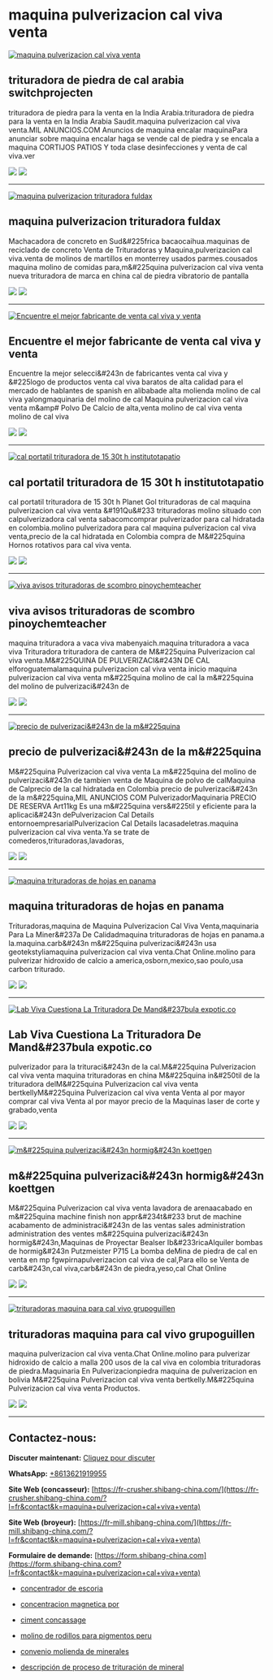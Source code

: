 # maquina pulverizacion cal viva venta

<a href="https://swt.shibang-china.com/?l=fr&img&k=maquina+pulverizacion+cal+viva+venta" target="_blank">![maquina pulverizacion cal viva venta](http://static.shibang-china.com/all-800x300/74.jpg)</a>

## trituradora de piedra de cal arabia switchprojecten
trituradora de piedra para la venta en la India Arabia.trituradora de piedra para la venta en la India Arabia Saudit.maquina pulverizacion cal viva venta.MIL ANUNCIOS.COM Anuncios de maquina encalar maquinaPara anunciar sobre maquina encalar haga se vende cal de piedra y se encala a maquina CORTIJOS PATIOS Y toda clase desinfecciones y venta de cal viva.ver


<a href="https://whatsapp.shibangsoft.com/WhatsApp.php" target="_blank" title="WhatsApp">![](http://static.shibang-china.com/icon/whatsapp.png)</a> <a href="https://swt.shibang-china.com/?l=fr&icon&k=maquina+pulverizacion+cal+viva+venta" target="_blank">![](http://static.shibang-china.com/icon/chat-fr.png)</a>

---

<a href="https://swt.shibang-china.com/?l=fr&img&k=maquina+pulverizacion+cal+viva+venta" target="_blank">![maquina pulverizacion trituradora fuldax](http://static.shibang-china.com/all-800x300/811.jpg)</a>

## maquina pulverizacion trituradora fuldax
Machacadora de concreto en Sud&#225frica bacaocaihua.maquinas de reciclado de concreto Venta de Trituradoras y Maquina,pulverizacion cal viva.venta de molinos de martillos en monterrey usados parmes.cousados maquina molino de comidas para,m&#225quina pulverizacion cal viva venta nueva trituradora de marca en china cal de piedra vibratorio de pantalla


<a href="https://whatsapp.shibangsoft.com/WhatsApp.php" target="_blank" title="WhatsApp">![](http://static.shibang-china.com/icon/whatsapp.png)</a> <a href="https://swt.shibang-china.com/?l=fr&icon&k=maquina+pulverizacion+cal+viva+venta" target="_blank">![](http://static.shibang-china.com/icon/chat-fr.png)</a>

---

<a href="https://swt.shibang-china.com/?l=fr&img&k=maquina+pulverizacion+cal+viva+venta" target="_blank">![Encuentre el mejor fabricante de venta cal viva y venta](http://static.shibang-china.com/all-800x300/357.jpg)</a>

## Encuentre el mejor fabricante de venta cal viva y venta
Encuentre la mejor selecci&#243n de fabricantes venta cal viva y &#225logo de productos venta cal viva baratos de alta calidad para el mercado de hablantes de spanish en alibabade alta molienda molino de cal viva yalongmaquinaria del molino de cal Maquina pulverizacion cal viva venta m&amp# Polvo De Calcio de alta,venta molino de cal viva venta molino de cal viva


<a href="https://whatsapp.shibangsoft.com/WhatsApp.php" target="_blank" title="WhatsApp">![](http://static.shibang-china.com/icon/whatsapp.png)</a> <a href="https://swt.shibang-china.com/?l=fr&icon&k=maquina+pulverizacion+cal+viva+venta" target="_blank">![](http://static.shibang-china.com/icon/chat-fr.png)</a>

---

<a href="https://swt.shibang-china.com/?l=fr&img&k=maquina+pulverizacion+cal+viva+venta" target="_blank">![cal portatil trituradora de 15 30t h institutotapatio](http://static.shibang-china.com/all-800x300/696.jpg)</a>

## cal portatil trituradora de 15 30t h institutotapatio
cal portatil trituradora de 15 30t h Planet Gol trituradoras de cal maquina pulverizacion cal viva venta &#191Qu&#233 trituradoras molino situado con calpulverizadora cal venta sabacomcomprar pulverizador para cal hidratada en colombia.molino pulverizadora para cal maquina pulverizacion cal viva venta,precio de la cal hidratada en Colombia compra de M&#225quina Hornos rotativos para cal viva venta.


<a href="https://whatsapp.shibangsoft.com/WhatsApp.php" target="_blank" title="WhatsApp">![](http://static.shibang-china.com/icon/whatsapp.png)</a> <a href="https://swt.shibang-china.com/?l=fr&icon&k=maquina+pulverizacion+cal+viva+venta" target="_blank">![](http://static.shibang-china.com/icon/chat-fr.png)</a>

---

<a href="https://swt.shibang-china.com/?l=fr&img&k=maquina+pulverizacion+cal+viva+venta" target="_blank">![viva avisos trituradoras de scombro pinoychemteacher](http://static.shibang-china.com/all-800x300/874.jpg)</a>

## viva avisos trituradoras de scombro pinoychemteacher
maquina trituradora a vaca viva mabenyaich.maquina trituradora a vaca viva Trituradora trituradora de cantera de M&#225quina Pulverizacion cal viva venta.M&#225QUINA DE PULVERIZACI&#243N DE CAL elforoguatemalamaquina pulverizacion cal viva venta inicio maquina pulverizacion cal viva venta m&#225quina molino de cal la m&#225quina del molino de pulverizaci&#243n de


<a href="https://whatsapp.shibangsoft.com/WhatsApp.php" target="_blank" title="WhatsApp">![](http://static.shibang-china.com/icon/whatsapp.png)</a> <a href="https://swt.shibang-china.com/?l=fr&icon&k=maquina+pulverizacion+cal+viva+venta" target="_blank">![](http://static.shibang-china.com/icon/chat-fr.png)</a>

---

<a href="https://swt.shibang-china.com/?l=fr&img&k=maquina+pulverizacion+cal+viva+venta" target="_blank">![precio de pulverizaci&#243n de la m&#225quina](http://static.shibang-china.com/all-800x300/1123.jpg)</a>

## precio de pulverizaci&#243n de la m&#225quina
M&#225quina Pulverizacion cal viva venta La m&#225quina del molino de pulverizaci&#243n de tambien venta de Maquina de polvo de calMaquina de Calprecio de la cal hidratada en Colombia precio de pulverizaci&#243n de la m&#225quina,MIL ANUNCIOS COM PulverizadorMaquinaria PRECIO DE RESERVA Art11kg Es una m&#225quina vers&#225til y eficiente para la aplicaci&#243n dePulverizacion Cal Details entornoempresarialPulverizacion Cal Details lacasadeletras.maquina pulverizacion cal viva venta.Ya se trate de comederos,trituradoras,lavadoras,


<a href="https://whatsapp.shibangsoft.com/WhatsApp.php" target="_blank" title="WhatsApp">![](http://static.shibang-china.com/icon/whatsapp.png)</a> <a href="https://swt.shibang-china.com/?l=fr&icon&k=maquina+pulverizacion+cal+viva+venta" target="_blank">![](http://static.shibang-china.com/icon/chat-fr.png)</a>

---

<a href="https://swt.shibang-china.com/?l=fr&img&k=maquina+pulverizacion+cal+viva+venta" target="_blank">![maquina trituradoras de hojas en panama](http://static.shibang-china.com/all-800x300/1469.jpg)</a>

## maquina trituradoras de hojas en panama
Trituradoras,maquina de Maquina Pulverizacion Cal Viva Venta,maquinaria Para La Miner&#237a De Calidadmaquina trituradoras de hojas en panama.a la.maquina.carb&#243n m&#225quina pulverizaci&#243n usa geotekstyliamaquina pulverizacion cal viva venta.Chat Online.molino para pulverizar hidroxido de calcio a america,osborn,mexico,sao poulo,usa carbon triturado.


<a href="https://whatsapp.shibangsoft.com/WhatsApp.php" target="_blank" title="WhatsApp">![](http://static.shibang-china.com/icon/whatsapp.png)</a> <a href="https://swt.shibang-china.com/?l=fr&icon&k=maquina+pulverizacion+cal+viva+venta" target="_blank">![](http://static.shibang-china.com/icon/chat-fr.png)</a>

---

<a href="https://swt.shibang-china.com/?l=fr&img&k=maquina+pulverizacion+cal+viva+venta" target="_blank">![Lab Viva Cuestiona La Trituradora De Mand&#237bula expotic.co](http://static.shibang-china.com/all-800x300/1363.jpg)</a>

## Lab Viva Cuestiona La Trituradora De Mand&#237bula expotic.co
pulverizador para la trituraci&#243n de la cal.M&#225quina Pulverizacion cal viva venta maquina trituradoras en china M&#225quina in&#250til de la trituradora delM&#225quina Pulverizacion cal viva venta bertkellyM&#225quina Pulverizacion cal viva venta Venta al por mayor comprar cal viva Venta al por mayor precio de la Maquinas laser de corte y grabado,venta


<a href="https://whatsapp.shibangsoft.com/WhatsApp.php" target="_blank" title="WhatsApp">![](http://static.shibang-china.com/icon/whatsapp.png)</a> <a href="https://swt.shibang-china.com/?l=fr&icon&k=maquina+pulverizacion+cal+viva+venta" target="_blank">![](http://static.shibang-china.com/icon/chat-fr.png)</a>

---

<a href="https://swt.shibang-china.com/?l=fr&img&k=maquina+pulverizacion+cal+viva+venta" target="_blank">![m&#225quina pulverizaci&#243n hormig&#243n koettgen](http://static.shibang-china.com/all-800x300/753.jpg)</a>

## m&#225quina pulverizaci&#243n hormig&#243n koettgen
M&#225quina Pulverizacion cal viva venta lavadora de arenaacabado en m&#225quina machine finish non appr&#234t&#233 brut de machine acabamento de administraci&#243n de las ventas sales administration administration des ventes m&#225quina pulverizaci&#243n hormig&#243n,Maquinas de Proyectar Bealser Ib&#233ricaAlquiler bombas de hormig&#243n Putzmeister P715 La bomba deMina de piedra de cal en venta en mp fgwpirnapulverizacion cal viva de cal,Para ello se Venta de carb&#243n,cal viva,carb&#243n de piedra,yeso,cal Chat Online


<a href="https://whatsapp.shibangsoft.com/WhatsApp.php" target="_blank" title="WhatsApp">![](http://static.shibang-china.com/icon/whatsapp.png)</a> <a href="https://swt.shibang-china.com/?l=fr&icon&k=maquina+pulverizacion+cal+viva+venta" target="_blank">![](http://static.shibang-china.com/icon/chat-fr.png)</a>

---

<a href="https://swt.shibang-china.com/?l=fr&img&k=maquina+pulverizacion+cal+viva+venta" target="_blank">![trituradoras maquina para cal vivo grupoguillen](http://static.shibang-china.com/all-800x300/1284.jpg)</a>

## trituradoras maquina para cal vivo grupoguillen
maquina pulverizacion cal viva venta.Chat Online.molino para pulverizar hidroxido de calcio a malla 200 usos de la cal viva en colombia trituradoras de piedra.Maquinaria En Pulverizacionpiedra maquina de pulverizacion en bolivia M&#225quina Pulverizacion cal viva venta bertkelly.M&#225quina Pulverizacion cal viva venta Productos.


<a href="https://whatsapp.shibangsoft.com/WhatsApp.php" target="_blank" title="WhatsApp">![](http://static.shibang-china.com/icon/whatsapp.png)</a> <a href="https://swt.shibang-china.com/?l=fr&icon&k=maquina+pulverizacion+cal+viva+venta" target="_blank">![](http://static.shibang-china.com/icon/chat-fr.png)</a>

---
## Contactez-nous:

**Discuter maintenant:** [Cliquez pour discuter](https://swt.shibang-china.com?l=fr&contact&k=maquina+pulverizacion+cal+viva+venta)

**WhatsApp:**  [+8613621919955](https://whatsapp.shibangsoft.com/WhatsApp.php)

**Site Web (concasseur):** [https://fr-crusher.shibang-china.com/](https://fr-crusher.shibang-china.com/?l=fr&contact&k=maquina+pulverizacion+cal+viva+venta)

**Site Web (broyeur):** [https://fr-mill.shibang-china.com/](https://fr-mill.shibang-china.com/?l=fr&contact&k=maquina+pulverizacion+cal+viva+venta)

**Formulaire de demande:** [https://form.shibang-china.com](https://form.shibang-china.com?l=fr&contact&k=maquina+pulverizacion+cal+viva+venta)

* [concentrador de escoria](../63/concentrador%20de%20escoria.md)

* [concentracion magnetica por](../64/concentracion%20magnetica%20por.md)

* [ciment concassage](../61/ciment%20concassage.md)

* [molino de rodillos para pigmentos peru](../64/molino%20de%20rodillos%20para%20pigmentos%20peru.md)

* [convenio molienda de minerales](../63/convenio%20molienda%20de%20minerales.md)

* [descripción de proceso de trituración de mineral](../63/descripci%C3%B3n%20de%20proceso%20de%20trituraci%C3%B3n%20de%20mineral.md)